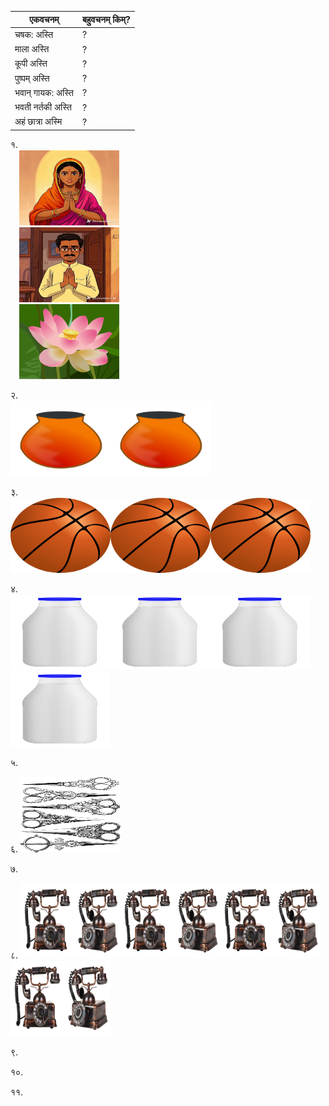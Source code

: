 एकवचनम् | बहुवचनम् किम्? |
|----|----|
चषक: अस्ति | ? |
माला अस्ति | ? |
कूपी अस्ति | ? |
पुष्पम् अस्ति | ? |
भवान् गायक: अस्ति | ? |
भवती नर्तकी अस्ति | ? |
अहं छात्रा अस्मि | ? |

१.  
     &emsp;<img src="pics\mahila.jpeg" width="160" height="120" />   
     &emsp;<img src="pics\pursushaha.jpeg" width="160" height="120" />   
     &emsp;<img src="pics/lotus.png" width="160" height="120" />  

२.  
 <img src="pics/pot.png" width="160" height="120" /><img src="pics/pot.png" width="160" height="120" />

३.  
 <img src="pics/ball.png" width="160" height="120"/><img src="pics/ball.png" width="160" height="120"/><img src="pics/ball.png" width="160" height="120"/>

४.  
<img src="pics/kupi.png" width="160" height="120"/><img src="pics/kupi.png" width="160" height="120"/><img src="pics/kupi.png" width="160" height="120"/><img src="pics/kupi.png" width="160" height="120"/>

५. 

६. <img src="pics/kartharyaha.png" width="160" height="120"/> 

७. 

८. <img src="pics/duraavaani.png" width="160" height="120"/><img src="pics/duraavaani.png" width="160" height="120"/><img src="pics/duraavaani.png" width="160" height="120"/><img src="pics/duraavaani.png" width="160" height="120"/> 

९. 

१०. 

११. 
